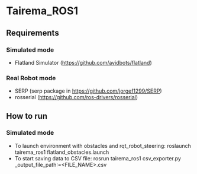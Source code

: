 # Tairema_ROS1

## Requirements
### Simulated mode
- Flatland Simulator (https://github.com/avidbots/flatland)
### Real Robot mode
- SERP (serp package in https://github.com/jorgef1299/SERP)
- rosserial (https://github.com/ros-drivers/rosserial)

## How to run
### Simulated mode
- To launch environment with obstacles and rqt_robot_steering: roslaunch tairema_ros1 flatland_obstacles.launch
- To start saving data to CSV file: rosrun tairema_ros1 csv_exporter.py \_output_file_path:=<FILE_NAME>.csv
